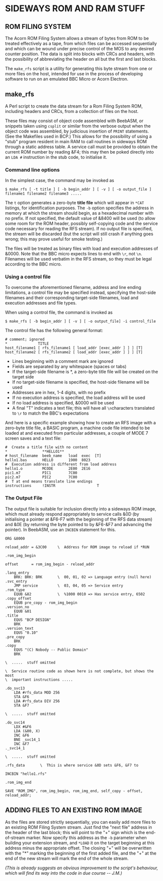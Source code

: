# SIDEWAYS ROM AND RAM STUFF

## ROM FILING SYSTEM

The Acorn ROM Filing System allows a stream of bytes from ROM to be treated effectively as a
tape, from which files can be accessed sequentially and which can be wound under precise control
of the MOS to any desired counter position.  The data is split into blocks with CRCs and headers,
with the possibility of abbreviating the header on all but the first and last blocks.

The `make_rfs` script is a utility for generating this byte stream from one or more files on
the host, intended for use in the process of developing software to run on an emulated BBC
Micro or Acorn Electron.

## make_rfs

A Perl script to create the data stream for a Rom Filing System ROM, including headers and CRCs,
from a collection of files on the host.

These files may consist of object code assembled with BeebASM, or snippets taken using `csplit`
or similar from the verbose output when the object code was assembled, by judicious insertion of
`PRINT` statements.  (See the Makefiles used in BCP.)  This allows for the possibility of using
a "stub" program resident in main RAM to call routines in sideways ROM through a static address
table.  A service call must be provided to obtain the current ROM number by reading &F4; this may
then be poked directly into an `LDA #` instruction in the stub code, to initialise it.

### Command line options

In the simplest case, the command may be invoked as

```
$ make_rfs [ -t title ] [ -b begin_addr ] [ -v ] [ -o output_file ] filename1 filename2 filename3 .....
```

The `t` option generates a zero-byte **title file** which will appear in `*CAT` listings, for
identification purposes.  The `-b` option specifies the address in memory at which the stream
should begin, as a hexadecimal number with no prefix.  If not specified, the default value of
&8400 will be used  (to allow some room for the ROM header, possibly self-copying code and the
service code necessary for reading the RFS stream).  If no output file is specified, the
stream will be discarded  (but the script will still crash if anything goes wrong; this may
prove useful for smoke testing.)

The files will be treated as binary files with load and execution addresses of &0000.  Note
that the BBC micro expects lines to end with `\r`, not `\n`.  Filenames will be used verbatim
in the RFS stream, so they must be legal according to the BBC micro.

### Using a control file

To overcome the aforementioned filename, address and line ending limitations, a control file
may be specified instead, specifying the host-side filenames and their corresponding target-side
filenames, load and execution addresses and file types.

When using a control file, the command is invoked as

```
$ make_rfs [ -b begin_addr ] [ -v ] [ -o output_file] -i control_file
```

The control file has the following general format:

```
# comment; ignored
*              TITLE
host_filename1 [ rfs_filename1 [ load_addr [exec_addr ] ] ] [T]
host_filename2 [ rfs_filename2 [ load_addr [exec_addr ] ] ] [T]
```

+ Lines beginning with a comment mark are ignored
+ Fields are separated by any whitespace  (spaces or tabs)
+ If the target-side filename is *, a zero-byte title file will be created on the target side
+ If no target-side filename is specified, the host-side filename will be used
+ Addresses are in hex, 1-4 digits, with no prefix
+ If no execution address is specified, the load address will be used
+ If no load address is specified, &0000 will be used
+ A final "T" indicates a text file; this will have all `\n`characters translated to `\r` to match the BBC's expectations

And here is a specific example showing how to create an RFS image with a zero-byte
title file, a BASIC program, a machine code file intended to be loaded at and
executed from particular addresses, a couple of MODE 7 screen saves and a text file:

```
#  Create a title file with no content
*                **HELLO1**
# host_filename  beeb_name   load  exec  [T]
hello1.bas       HELLO       1900  8023
#  Execution address is different from load address
hello1.o         MCODE       2E00  2E16
pic1.m7          PIC1        7C00
pic2.m7          PIC2        7C00
#  T at end means translate line endings
instructions     !INSTR                   T
```

### The Output File

The output file is suitable for inclusion directly into a sideways ROM image, which must
already respond appropriately to service calls &0D  (by initialising a pointer at &F6-F7
with the beginning of the RFS data stream)  and &0E  (by returning the byte pointed to by
&F6-&F7 and advancing the pointer).  In BeebASM, use an `INCBIN` statement for this.

```
ORG &8000

reload_addr = &3C00     \  Address for ROM image to reload if *RUN

.rom_img_begin

offset      = rom_img_begin - reload_addr

.lang_entry
    BRK: BRK: BRK       \  00, 01, 02 => Language entry (null here)
.svc_entry
    JMP service         \  03, 04, 05 => Service entry
.rom_type
    EQUB &82            \  %1000 0010 => Has service entry, 6502
.copy_offset
    EQUB pre_copy - rom_img_begin
.version_no
    EQUB &01
.title
    EQUS "BCP DESIGN"
    BRK
.version_text
    EQUS "0.10"
.pre_copy
    BRK
.copy
    EQUS "(C) Nobody -- Public Domain"
    BRK
    
\  .....  stuff omitted

\  Service routine code as shown here is not complete, but shows the most
\  important instructions .....

.do_svc13
    LDA #rfs_data MOD 256
    STA &F6
    LDA #rfs_data DIV 256
    STA &F7

\  .....  stuff omitted

.do_svc14
    LDX #&F6
    LDA (&00, X)
    INC &F6
    BNE _svc14_1
    INC &F7
._svc14_1

\  .....  stuff omitted

.rfs_data       \  This is where service &0D sets &F6, &F7 to

INCBIN "hello1.rfs"

.rom_img_end

SAVE "ROM_IMG", rom_img_begin, rom_img_end, self_copy - offset, reload_addr;

```

## ADDING FILES TO AN EXISTING ROM IMAGE

As the files are stored strictly sequentially, you can easily add more files to an existing ROM
Filing System stream.  Just find the "next file" address in the header of the last block; this
will point to the "+" sign which is the end-of-stream marker.  Now specify this address as the
`-b` parameter when building your extension stream, and `*LOAD` it on the target beginning at
this address minus the appropriate offset.  The closing "+" will be overwritten with the "*"
marking the beginning of the first added file, and the "+" at the end of the new stream will
mark the end of the whole stream.

_(This is already suggests an obvious improvement to the script's behaviour, which will find_
_its way into the code in due course -- J.M.)_

